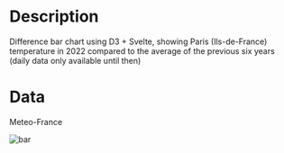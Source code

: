 # Description
Difference bar chart using D3 + Svelte, showing Paris (Ils-de-France) temperature in 2022 compared to the average of the previous six years (daily data only available until then)

# Data
Meteo-France

![bar](https://github.com/jhjanicki/d3_svelte_difference_bar/assets/6565011/e242a047-aae4-499b-a9a1-e2ce2c24af01)
